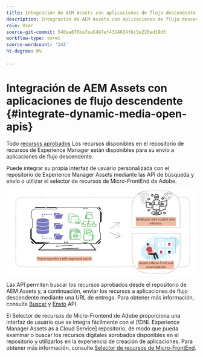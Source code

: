 ```yaml
---
title: Integración de AEM Assets con aplicaciones de flujo descendente
description: Integración de AEM Assets con aplicaciones de flujo descendente
role: User
source-git-commit: 540aa876ba7ea54b7ef4324634f6c5e220ad19d3
workflow-type: tm+mt
source-wordcount: '143'
ht-degree: 0%

---
```


# Integración de AEM Assets con aplicaciones de flujo descendente {#integrate-dynamic-media-open-apis}

Todo [recursos aprobados](approve-assets.md) Los recursos disponibles en el repositorio de recursos de Experience Manager están disponibles para su envío a aplicaciones de flujo descendente.

Puede integrar su propia interfaz de usuario personalizada con el repositorio de Experience Manager Assets mediante las API de búsqueda y envío o utilizar el selector de recursos de Micro-FrontEnd de Adobe.

![Integración con el repositorio de AEM Assets](assets/asset-selector-integration.png)

Las API permiten buscar los recursos aprobados desde el repositorio de AEM Assets y, a continuación, enviar los recursos a aplicaciones de flujo descendente mediante una URL de entrega. Para obtener más información, consulte [Buscar](/help/assets/search-assets-api.md) y [Envío](/help/assets/deliver-assets-apis.md) API.

El Selector de recursos de Micro-Frontend de Adobe proporciona una interfaz de usuario que se integra fácilmente con el [!DNL Experience Manager Assets as a Cloud Service] repositorio, de modo que pueda examinar o buscar los recursos digitales aprobados disponibles en el repositorio y utilizarlos en la experiencia de creación de aplicaciones. Para obtener más información, consulte [Selector de recursos de Micro-FrontEnd](/help/assets/asset-selector.md).

